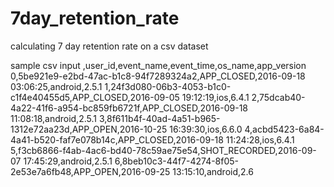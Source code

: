 # 7day_retention_rate
calculating 7 day retention rate on a csv dataset 

sample csv input
,user_id,event_name,event_time,os_name,app_version
0,5be921e9-e2bd-47ac-b1c8-94f7289324a2,APP_CLOSED,2016-09-18 03:06:25,android,2.5.1
1,24f3d080-06b3-4053-b1c0-c1f4e40455d5,APP_CLOSED,2016-09-05 19:12:19,ios,6.4.1
2,75dcab40-4a22-41f6-a954-bc859fb6721f,APP_CLOSED,2016-09-18 11:08:18,android,2.5.1
3,8f611b4f-40ad-4a51-b965-1312e72aa23d,APP_OPEN,2016-10-25 16:39:30,ios,6.6.0
4,acbd5423-6a84-4a41-b520-faf7e078b14c,APP_CLOSED,2016-09-18 11:24:28,ios,6.4.1
5,f3cb6866-f4ab-4ac6-bd40-78c59ae75e54,SHOT_RECORDED,2016-09-07 17:45:29,android,2.5.1
6,8beb10c3-44f7-4274-8f05-2e53e7a6fb48,APP_OPEN,2016-09-25 13:15:10,android,2.6
